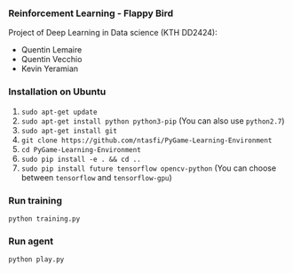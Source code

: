 ### Reinforcement Learning - Flappy Bird

Project of Deep Learning in Data science (KTH DD2424):

* Quentin Lemaire
* Quentin Vecchio
* Kevin Yeramian

### Installation on Ubuntu

1. `sudo apt-get update`
2. `sudo apt-get install python python3-pip` (You can also use `python2.7`)
3. `sudo apt-get install git`
4. `git clone https://github.com/ntasfi/PyGame-Learning-Environment`
5. `cd PyGame-Learning-Environment`
6. `sudo pip install -e . && cd ..`
7. `sudo pip install future tensorflow opencv-python` (You can choose between `tensorflow` and `tensorflow-gpu`)

### Run training

`python training.py`

### Run agent

`python play.py`
